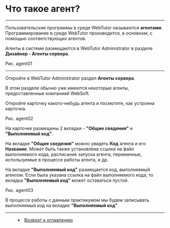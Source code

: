 # Что такое агент? 
***

Пользовательские программы в среде WebTutor называются **агентами**. Программирование в среде WebTutor производится, в основном, с помощью соответствующих агентов.

Агенты в системе размещаются в WebTutor Administrator в разделе **Дизайнер - Агенты сервера**.

Рис. agent01

---

Откройте в WebTutor Administrator раздел **Агенты сервера**.

В этом разделе обычно уже имеются некоторые агенты, предоставленные компанией WebSoft.



Откройте карточку какого-нибудь агента и посмотите, как устроена карточка.


Рис. agent02

На карточке размещены 2 вкладки - **"Общие сведения"** и **"Выполняемый код"**.

На вкладке **"Общие сведения"** можно увидеть **Код** агента и его **Название**. Может быть также установлена ссылка на файл выполняемого кода, расписание запуска агента, переменные, используемые в процессе работы агента, и др.

На вкладке **"Выполняемый код"** размещается код, выполняемый агентом. Если была указана ссылка на файл выполняемого кода, то вкладка **"Выполняемый код"** может оставаться пустой.

Рис. agent03

В процессе работы с данным практикумом мы будем записывать выполняемый код на вкладке **"Выполняемый код"**. 


***


<dd><li> <a href="README.md"> Возврат к оглавлению</dd>
